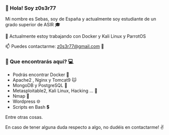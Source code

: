 ### :bust_in_silhouette: Hola! Soy z0s3r77

Mi nombre es Sebas, soy de España y actualmente soy estudiante de un grado superior de ASIR :mortar_board:

🌱 Actualmente estoy trabajando con Docker y Kali Linux y ParrotOS

📫 Puedes contactarme: z0s3r77@gmail.com :email:

### :mag_right: Que encontrarás aquí? :computer:

   - Podrás encontrar Docker :whale2:
   - Apache2 , Nginx y Tomcat9 :cat:
   - MongoDB y PostgreSQL :bookmark_tabs:
   - Metasploitable2, Kali Linux, Hacking ... :space_invader:
   - Nmap :eyes:
   - Wordpress :globe_with_meridians:
   - Scripts en Bash :heavy_dollar_sign:

Entre otras cosas. 

En caso de tener alguna duda respecto a algo, no dudéis en contactarme! :v:


<!---
z0s3r77/z0s3r77 is a ✨ special ✨ repository because its `README.md` (this file) appears on your GitHub profile.
You can click the Preview link to take a look at your changes.
--->
